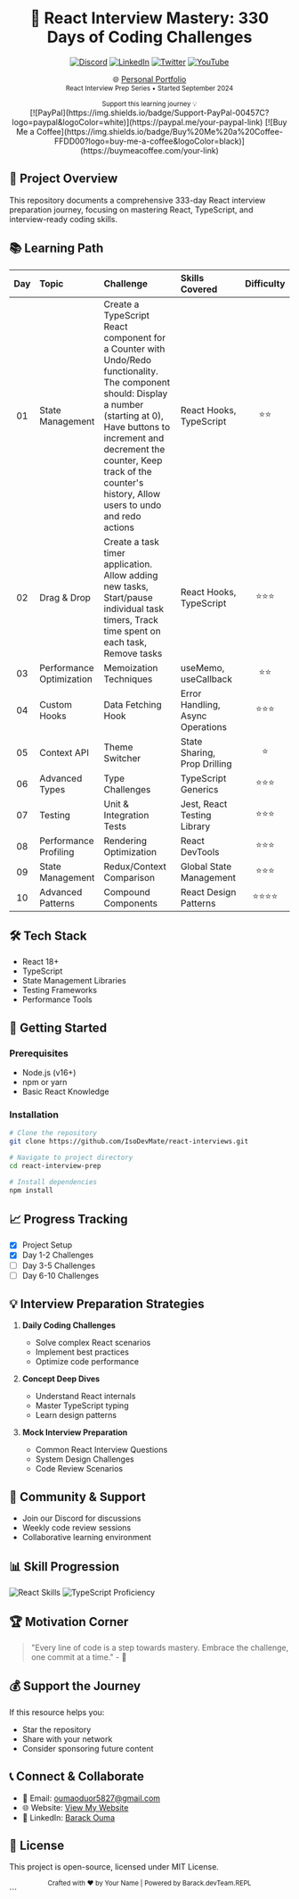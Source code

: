 <div align="center">
  <h1>🚀 React Interview Mastery: 330 Days of Coding Challenges</h1>

[![Discord](https://img.shields.io/badge/Discord-Community-7289DA?logo=discord&logoColor=white)](https://discord.gg/your-community-link)
[![LinkedIn](https://img.shields.io/badge/LinkedIn-Connect-0077B5?logo=linkedin&logoColor=white)](https://linkedin.com/in/barack-ouma-b37089212)
[![Twitter](https://img.shields.io/badge/Twitter-Follow-1DA1F2?logo=twitter&logoColor=white)](https://twitter.com/BarackOuma7)
[![YouTube](https://img.shields.io/badge/YouTube-Subscribe-FF0000?logo=youtube&logoColor=white)](https://youtube.com/your-channel)

🌐 [Personal Portfolio](https://barackoumasite.netlify.app/)
<br/>
<small>React Interview Prep Series • Started September 2024</small>

  <p>
    <small>Support this learning journey 💡</small>
    <br/>
    [![PayPal](https://img.shields.io/badge/Support-PayPal-00457C?logo=paypal&logoColor=white)](https://paypal.me/your-paypal-link)
    [![Buy Me a Coffee](https://img.shields.io/badge/Buy%20Me%20a%20Coffee-FFDD00?logo=buy-me-a-coffee&logoColor=black)](https://buymeacoffee.com/your-link)
  </p>
</div>

## 🎯 Project Overview

This repository documents a comprehensive 333-day React interview preparation journey, focusing on mastering React, TypeScript, and interview-ready coding skills.

## 📚 Learning Path

| Day | Topic                    | Challenge                                                                                                                                                                                                                                                              | Skills Covered                   | Difficulty |
| :-: | :----------------------- | :--------------------------------------------------------------------------------------------------------------------------------------------------------------------------------------------------------------------------------------------------------------------- | :------------------------------- | :--------: |
| 01  | State Management         | Create a TypeScript React component for a Counter with Undo/Redo functionality. The component should: Display a number (starting at 0), Have buttons to increment and decrement the counter, Keep track of the counter's history, Allow users to undo and redo actions | React Hooks, TypeScript          |    ⭐⭐    |
| 02  | Drag & Drop              | Create a task timer application. Allow adding new tasks, Start/pause individual task timers, Track time spent on each task, Remove tasks                                                                                                                               | React Hooks, TypeScript          |   ⭐⭐⭐   |
| 03  | Performance Optimization | Memoization Techniques                                                                                                                                                                                                                                                 | useMemo, useCallback             |    ⭐⭐    |
| 04  | Custom Hooks             | Data Fetching Hook                                                                                                                                                                                                                                                     | Error Handling, Async Operations |   ⭐⭐⭐   |
| 05  | Context API              | Theme Switcher                                                                                                                                                                                                                                                         | State Sharing, Prop Drilling     |     ⭐     |
| 06  | Advanced Types           | Type Challenges                                                                                                                                                                                                                                                        | TypeScript Generics              |   ⭐⭐⭐   |
| 07  | Testing                  | Unit & Integration Tests                                                                                                                                                                                                                                               | Jest, React Testing Library      |   ⭐⭐⭐   |
| 08  | Performance Profiling    | Rendering Optimization                                                                                                                                                                                                                                                 | React DevTools                   |   ⭐⭐⭐   |
| 09  | State Management         | Redux/Context Comparison                                                                                                                                                                                                                                               | Global State Management          |   ⭐⭐⭐   |
| 10  | Advanced Patterns        | Compound Components                                                                                                                                                                                                                                                    | React Design Patterns            |  ⭐⭐⭐⭐  |

## 🛠 Tech Stack

- React 18+
- TypeScript
- State Management Libraries
- Testing Frameworks
- Performance Tools

## 🚀 Getting Started

### Prerequisites

- Node.js (v16+)
- npm or yarn
- Basic React Knowledge

### Installation

```bash
# Clone the repository
git clone https://github.com/IsoDevMate/react-interviews.git

# Navigate to project directory
cd react-interview-prep

# Install dependencies
npm install
```

## 📈 Progress Tracking

- [x] Project Setup
- [x] Day 1-2 Challenges
- [ ] Day 3-5 Challenges
- [ ] Day 6-10 Challenges

## 💡 Interview Preparation Strategies

1. **Daily Coding Challenges**

   - Solve complex React scenarios
   - Implement best practices
   - Optimize code performance

2. **Concept Deep Dives**

   - Understand React internals
   - Master TypeScript typing
   - Learn design patterns

3. **Mock Interview Preparation**
   - Common React Interview Questions
   - System Design Challenges
   - Code Review Scenarios

## 🤝 Community & Support

- Join our Discord for discussions
- Weekly code review sessions
- Collaborative learning environment

## 📊 Skill Progression

![React Skills](https://progress-bar.dev/30/?title=React%20Skills&width=500)
![TypeScript Proficiency](https://progress-bar.dev/40/?title=TypeScript&width=500)

## 🏆 Motivation Corner

> "Every line of code is a step towards mastery. Embrace the challenge, one commit at a time." - 🤖

## 💰 Support the Journey

If this resource helps you:

- Star the repository
- Share with your network
- Consider sponsoring future content

## 📞 Connect & Collaborate

- 📧 Email: oumaoduor5827@gmail.com
- 🌐 Website: [View My Website ](https://www.your-portfolio.com)
- 💼 LinkedIn: [Barack Ouma](https://linkedin.com/in/barack-ouma-b37089212)

## 📜 License

This project is open-source, licensed under MIT License.



<div align="center">
  <small>Crafted with ❤️ by Your Name | Powered by Barack.devTeam.REPL </small>
</div>
```
